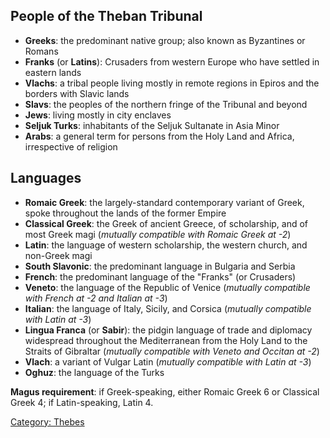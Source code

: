 ## People of the Theban Tribunal

  - **Greeks**: the predominant native group; also known as Byzantines
    or Romans
  - **Franks** (or **Latins**): Crusaders from western Europe who have
    settled in eastern lands
  - **Vlachs**: a tribal people living mostly in remote regions in
    Epiros and the borders with Slavic lands
  - **Slavs**: the peoples of the northern fringe of the Tribunal and
    beyond
  - **Jews**: living mostly in city enclaves
  - **Seljuk Turks**: inhabitants of the Seljuk Sultanate in Asia Minor
  - **Arabs**: a general term for persons from the Holy Land and Africa,
    irrespective of religion

## Languages

  - **Romaic Greek**: the largely-standard contemporary variant of
    Greek, spoke throughout the lands of the former Empire
  - **Classical Greek**: the Greek of ancient Greece, of scholarship,
    and of most Greek magi (*mutually compatible with Romaic Greek at
    -2*)
  - **Latin**: the language of western scholarship, the western church,
    and non-Greek magi
  - **South Slavonic**‭: the predominant language in Bulgaria and Serbia
  - **French‭**: the predominant language of the "Franks" (or Crusaders)
  - **Veneto‭**: the language of the Republic of Venice (*mutually
    compatible with French at -2 and Italian at -3*)
  - **Italian‭**: the language of Italy, Sicily, and Corsica (*mutually
    compatible with Latin at -3*)
  - **Lingua Franca**‭ (or **Sabir**): the pidgin language of trade and
    diplomacy widespread throughout the Mediterranean from the Holy Land
    to the Straits of Gibraltar (*mutually compatible with Veneto and
    Occitan at -2*)
  - **Vlach**‭: a variant of Vulgar Latin (*mutually compatible with
    Latin at -3*)
  - **Oghuz‭**: the language of the Turks

**Magus requirement**: if Greek-speaking, either Romaic Greek 6 or
Classical Greek 4; if Latin-speaking, Latin 4.

[Category: Thebes](Category:_Thebes "wikilink")